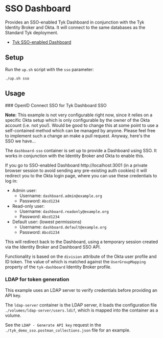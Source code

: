 # SSO Dashboard

Provides an SSO-enabled Tyk Dashboard in conjunction with the Tyk Identity Broker and Okta. It will connect to the same databases as the Standard Tyk deployment.

- [Tyk SSO-enabled Dashboard](http://localhost:3001)

## Setup

Run the `up.sh` script with the `sso` parameter:

```
./up.sh sso
```

## Usage

### OpenID Connect SSO for Tyk Dashboard SSO

**Note:** This example is not very configurable right now, since it relies on a specific Okta setup which is only configurable by the owner of the Okta account (i.e. not you!). Would be good to change this at some point to use a self-contained method which can be managed by anyone. Please feel free to implement such a change an make a pull request. Anyway, here's the SSO we have...

The `dashboard-sso` container is set up to provide a Dashboard using SSO. It works in conjunction with the Identity Broker and Okta to enable this.

If you go to SSO-enabled Dashboard http://localhost:3001 (in a private browser session to avoid sending any pre-existing auth cookies) it will redirect you to the Okta login page, where you can use these credentials to log in:

  - Admin user:
    - Username: `dashboard.admin@example.org`
    - Password: `Abcd1234`
  - Read-only user:
    - Username: `dashboard.readonly@example.org`
    - Password: `Abcd1234`
  - Default user: (lowest permissions)
    - Username: `dashboard.default@example.org`
    - Password: `Abcd1234`

This will redirect back to the Dashboard, using a temporary session created via the Identity Broker and Dashboard SSO API.

Functionality is based on the `division` attribute of the Okta user profile and ID token. The value of which is matched against the `UserGroupMapping` property of the `tyk-dashboard` Identity Broker profile.

### LDAP for token generation

This example uses an LDAP server to verify credentials before providing an API key.

The `ldap-server` container is the LDAP server, it loads the configuration file `./volumes/ldap-server/users.ldif`, which is mapped into the container as a volume.

See the `LDAP - Generate API key` request in the `./tyk_demo_sso.postman_collections.json` file for an example.